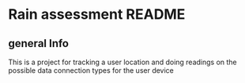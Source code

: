 # Rain assessment README

## general Info
This is a project for tracking a user location and doing readings on the possible data connection types for the user device
